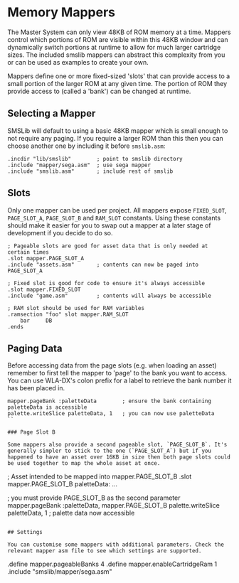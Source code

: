 # Memory Mappers

The Master System can only view 48KB of ROM memory at a time. Mappers control which portions of ROM are visible within this 48KB window and can dynamically switch portions at runtime to allow for much larger cartridge sizes. The included smslib mappers can abstract this complexity from you or can be used as examples to create your own.

Mappers define one or more fixed-sized 'slots' that can provide access to a small portion of the larger ROM at any given time. The portion of ROM they provide access to (called a 'bank') can be changed at runtime.

## Selecting a Mapper

SMSLib will default to using a basic 48KB mapper which is small enough to not require any paging. If you require a larger ROM than this then you can choose another one by including it before `smslib.asm`:

```
.incdir "lib/smslib"        ; point to smslib directory
.include "mapper/sega.asm"  ; use sega mapper
.include "smslib.asm"       ; include rest of smslib
```

## Slots

Only one mapper can be used per project. All mappers expose `FIXED_SLOT`, `PAGE_SLOT_A`, `PAGE_SLOT_B` and `RAM_SLOT` constants. Using these constants should make it easier for you to swap out a mapper at a later stage of development if you decide to do so.

```
; Pageable slots are good for asset data that is only needed at certain times
.slot mapper.PAGE_SLOT_A
.include "assets.asm"       ; contents can now be paged into PAGE_SLOT_A

; Fixed slot is good for code to ensure it's always accessible
.slot mapper.FIXED_SLOT
.include "game.asm"         ; contents will always be accessible

; RAM slot should be used for RAM variables
.ramsection "foo" slot mapper.RAM_SLOT
    bar     DB
.ends
```

## Paging Data

Before accessing data from the page slots (e.g. when loading an asset) remember to first tell the mapper to 'page' to the bank you want to access. You can use WLA-DX's colon prefix for a label to retrieve the bank number it has been placed in.

```
mapper.pageBank :paletteData        ; ensure the bank containing paletteData is accessible
palette.writeSlice paletteData, 1   ; you can now use paletteData
``

### Page Slot B

Some mappers also provide a second pageable slot, `PAGE_SLOT_B`. It's generally simpler to stick to the one (`PAGE_SLOT_A`) but if you happened to have an asset over 16KB in size then both page slots could be used together to map the whole asset at once.

```
; Asset intended to be mapped into mapper.PAGE_SLOT_B
.slot mapper.PAGE_SLOT_B
paletteData:
    ...

; you must provide PAGE_SLOT_B as the second parameter
mapper.pageBank :paletteData, mapper.PAGE_SLOT_B
palette.writeSlice paletteData, 1   ; palette data now accessible

```

## Settings

You can customise some mappers with additional parameters. Check the relevant mapper asm file to see which settings are supported.

```
.define mapper.pageableBanks 4
.define mapper.enableCartridgeRam 1
.include "smslib/mapper/sega.asm"
```
